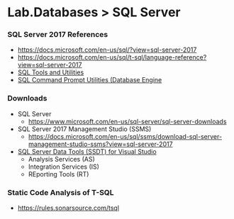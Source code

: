 Lab.Databases > SQL Server
==== 

### SQL Server 2017 References
* https://docs.microsoft.com/en-us/sql/?view=sql-server-2017
* https://docs.microsoft.com/en-us/sql/t-sql/language-reference?view=sql-server-2017
* [SQL Tools and Utilities](https://docs.microsoft.com/en-us/sql/tools/overview-sql-tools?view=sql-server-2017)
* [SQL Command Prompt Utilities (Database Engine](https://docs.microsoft.com/en-us/sql/tools/command-prompt-utility-reference-database-engine?view=sql-server-2017)


### Downloads
* SQL Server
  * https://www.microsoft.com/en-us/sql-server/sql-server-downloads
* SQL Server 2017 Management Studio (SSMS)
  * https://docs.microsoft.com/en-us/sql/ssms/download-sql-server-management-studio-ssms?view=sql-server-2017
* [SQL Server Data Tools (SSDT) for Visual Studio](https://docs.microsoft.com/en-us/sql/ssdt/download-sql-server-data-tools-ssdt?view=sql-server-2017)
  * Analysis Services (AS)
  * Integration Services (IS)
  * REporting Tools (RT) 


### Static Code Analysis of T-SQL 
* https://rules.sonarsource.com/tsql

